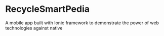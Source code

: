 RecycleSmartPedia
=================

A mobile app built with Ionic framework to demonstrate the power of web technologies against native

